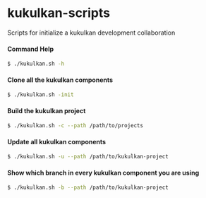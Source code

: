 # kukulkan-scripts

Scripts for initialize a kukulkan development collaboration

#### Command Help

```sh
$ ./kukulkan.sh -h
```

#### Clone all the kukulkan components

```sh
$ ./kukulkan.sh -init
```

#### Build the kukulkan project

```sh
$ ./kukulkan.sh -c --path /path/to/projects
```

#### Update all kukulkan components

```sh
$ ./kukulkan.sh -u --path /path/to/kukulkan-project
```

#### Show which branch in every kukulkan component you are using

```sh
$ ./kukulkan.sh -b --path /path/to/kukulkan-project
```
